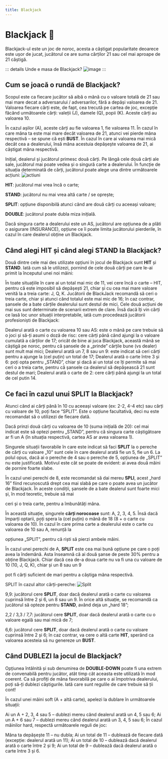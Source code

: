 ```yaml
---
title: Blackjack
---
```


# Blackjack 🖤
Blackjack-ul este un joc de noroc, acesta a câștigat popularitate deoarece este ușor de jucat, jucătorul ce are suma cărților 21 sau cel mai aproape de 21 câștigă. 

::: details Unde e masa de Blackjack?
![image](https://i.imgur.com/gXqCR9N.gif)
:::

## Cum se joacă o rundă de Blackjack?

Scopul este ca fiecare jucător să aibă o mână cu o valoare totală de 21 sau mai mare decat a adversarului / adversarilor, fără a depăși valoarea de 21. Valoarea fiecare cărți este, de fapt, cea trecută pe cartea de joc, excepție făcând următoarele cărți: valeții (J), damele (Q), popii (K). Aceste cărți au valoarea 10. 

În cazul așilor (A), aceste cărți au fie valoarea 1, fie valoarea 11. În cazul în care mâna ta este mai mare decât valoarea de 21, atunci vei pierde mâna respectivă – se spune că ești **BUST**. În cazul în care ai valoarea mai mică decât cea a dealerului, însă mâna acestuia depășește valoarea de 21, ai câștigat mâna respectivă. 

Inițial, dealerul și jucătorul primesc două cărți. Pe lângă cele două cărți ale sale, jucătorul mai poate vedea și o singură carte a dealerului. În funcție de situația determinată de cărți, jucătorul poate alege una dintre următoarele acțiuni: ![actiuni](https://github.com/Alexander-AIM/wiki/assets/157987605/c6de6894-d367-4481-a1c1-f2bf70f764b4)


**HIT**: jucătorul mai vrea încă o carte; 

**STAND**: jucătorul nu mai vrea altă carte / se oprește; 

**SPLIT**: opțiune disponibilă atunci când are două cărți cu aceeași valoare; 

**DOUBLE**: jucătorul poate dubla miza inițială. 

Dacă singura carte a dealerului este un AS, jucătorul are opțiunea de a plăti o asigurare (INSURANCE), opțiune ce îi poate limita jucătorului pierderile, în cazul în care dealerul obține un Blackjack. 

## Când alegi HIT și când alegi STAND la Blackjack?

Două dintre cele mai des utilizate opțiuni în jocul de Blackjack sunt **HIT** și **STAND**. Iată cum să le utilizezi, pornind de cele două cărți pe care le-ai primit la începutul unei noi mâini: 

În toate situațiile în care ai un total mai mic de 11, vei cere încă o carte – HIT, pentru că este imposibil să depășești 21, chiar și cu cea mai mare valoare venită la a treia carte: J, Q, K.
Jucătorii de BlackJack recomandă să ceri o treia carte, chiar și atunci când totalul este mai mic de 16; în caz contrar, șansele de a bate cărțile dealerului sunt destul de mici.
Cele două acțiuni de mai sus sunt determinate de scenarii extrem de clare. Însă dacă îți vin cărți ce lasă loc unor situații interpretabile, iată cum procedează jucătorii profesioniști de Blackjack: 

Dealerul arată o carte cu valoarea 10 sau AS: este o mână pe care trebuie să o joci și să-ți asumi o doză de risc: cere cărți până când ajungi la o valoare cumulată a cărților de 17; oricât de bine ai juca Blackjack, această mână se câștigă pe noroc, pentru că șansele de a „prinde” cărțile bune (vs dealer) sunt mult mai mici; 
Dealerul arată un 7, 8 sau un 9: este indicat să ceri cărți pentru a ajunge la (cel puțin) un total de 17; 
Dealerul arată o carte între 3 și 6: poți opta pentru „STAND”, chiar și dacă ai un total ce îți permite să mai ceri o a treia carte, pentru că șansele ca dealerul să depășească 21 sunt destul de mari; 
Dealerul arată o carte de 2: cere cărți până ajungi la un total de cel putin 14.

## Ce faci în cazul unui SPLIT la Blackjack?
 
Atunci când ai cărți până în 10 cu aceeași valoare (ex: 2-2, 4-4 etc) sau cărți cu valoare de 10, poți face “SPLIT”. Este o opțiune facultativă, deci nu este recomandat să o utilizezi de fiecare dată. 

Dacă prinzi două cărți cu valoarea de 10 (suma inițială de 20): cel mai indicat este să optezi pentru „STAND”, pentru că singura carte câștigătoare ar fi un A (în situația respectivă, cartea AS ar avea valoarea 1). 

Singurele situații favorabile în care este indicat să faci **SPLIT** la o pereche de cărți cu valoare „10” sunt cele în care dealerul arată fie un 5, fie un 6. La polul opus, dacă ai o pereche de 4 sau o pereche de 5, opțiunea de „SPLIT” nu este justificată. Motivul 
este cât se poate de evident: ai avea două mâini de pornire foarte slabe. 

În cazul unei perechi de 8, este recomandat să dai mereu **SPLI**, acest „hard 16” fiind recunoscută drept cea mai slabă pe care o poate avea un jucător de Blackjack. În aceste condiții, șansele de a bate dealerul sunt foarte mici și, în mod teoretic, trebuie să mai

ceri și o treia carte, pentru a îmbunătăți mâna.

În această situație, singurele **cărți norocoase** sunt: A, 2, 3, 4, 5. Însă dacă împarți optarii, poți spera la (cel puțin) o mână de 18 (8 + o carte cu valoarea de 10). În cazul în care prima carte a dealerului este o carte cu valoarea de 10 sau A, renunță la

opțiunea „SPLIT”, pentru că riști să pierzi ambele mâini. 

În cazul unei perechi de A, **SPLIT** este cea mai bună opțiune pe care o poți avea la îndemână. Asta înseamnă că ai două șanse de peste 30% pentru a obține Blackjack. Chiar dacă cea de-a doua carte nu va fi una cu valoare de 10 (10, J, Q, K), chiar și un 8 sau un 9

pot fi cărți suficient de mari pentru a câștiga mâna respectivă. 

SPLIT în cazul altor cărți-pereche: ![Split](https://github.com/Alexander-AIM/wiki/assets/157987605/b45e4cbc-4c1b-4294-9e4d-b3c1130fc2a7)


9,9: jucătorul cere **SPLIT**, doar dacă dealerul arată o carte cu valoarea cuprinsă între 2 și 6, un 8 sau un 9. În orice altă situație, se recomandă ca jucătorul să opteze pentru **STAND**, având deja un „hard 18”; 

2,2 / 3,3 / 7,7: jucătorul cere **SPLIT**, doar dacă dealerul arată o carte cu o valoare egală sau mai mică de 7; 

6,6: jucătorul cere **SPLIT**, doar dacă dealerul arată o carte cu valoare cuprinsă între 2 și 6; în caz contrar, va cere o altă carte **HIT**, sperând ca valoarea acesteia să nu genereze un **BUST**.


## Când DUBLEZI la jocul de Blackjack?
 
Opțiunea întâlnită și sub denumirea de **DOUBLE-DOWN** poate fi una extrem de convenabilă pentru jucător, atât timp cât aceasta este utilizată în mod coerent. Ca să profiți de mâna favorabilă pe care o ai împotriva dealerului, poți să-ți dublezi câștigurile. Iată care sunt regulile de care trebuie să ții cont!

În cazul unei mâini soft (A + altă carte), apelezi la dublare în următoarele situații: 

Ai un A + 2, 3, 4 sau 5 – dublezi mereu când dealerul arată un 4, 5 sau 6; 
Ai un A + 6 sau 7 – dublezi mereu când dealerul arată un 3, 4, 5 sau 6; 
În cazul mâinilor hard,  respectă următoarele reguli de joc: 

Mâna ta depășește 11 – nu dubla; 
Ai un total de 11 – dublează de fiecare dată (excepție: dealerul arată un 11);
Ai un total de 10 – dublează dacă dealerul arată o carte între 2 și 9; 
Ai un total de 9 – dublează dacă dealerul arată o carte între 3 și 6.
